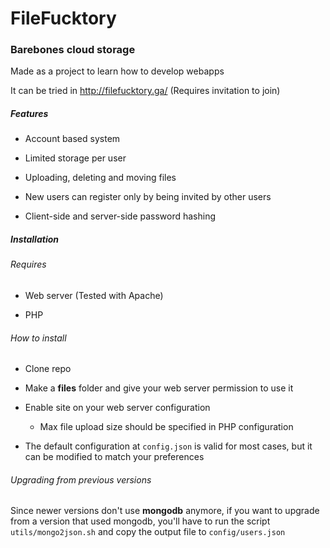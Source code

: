 # FileFucktory
### Barebones cloud storage

Made as a project to learn how to develop webapps

It can be tried in http://filefucktory.ga/ (Requires invitation to join)

##### Features

- Account based system

- Limited storage per user

- Uploading, deleting and moving files

- New users can register only by being invited by other users

- Client-side and server-side password hashing

##### Installation

###### Requires

- Web server (Tested with Apache)

- PHP

###### How to install

- Clone repo

- Make a **files** folder and give your web server permission to use it

- Enable site on your web server configuration

	- Max file upload size should be specified in PHP configuration

- The default configuration at ```config.json``` is valid for most cases, but it can be modified to match your preferences

###### Upgrading from previous versions

Since newer versions don't use **mongodb** anymore, if you want to upgrade from a version that used mongodb, you'll have to run the script ```utils/mongo2json.sh``` and copy the output file to ```config/users.json``` 